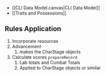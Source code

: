 
+ [[CLI Data Model.canvas|CLI Data Model]]
+ [[Traits and Possessions]]


## Rules Application

1. Incorporate resources
2. Advancement
	1. makes the CharStage objects
3. Calculate scores    `prepareRecord`
	1. Lab totals and Combat Totals
	2. Applied to CharStage objects or similar